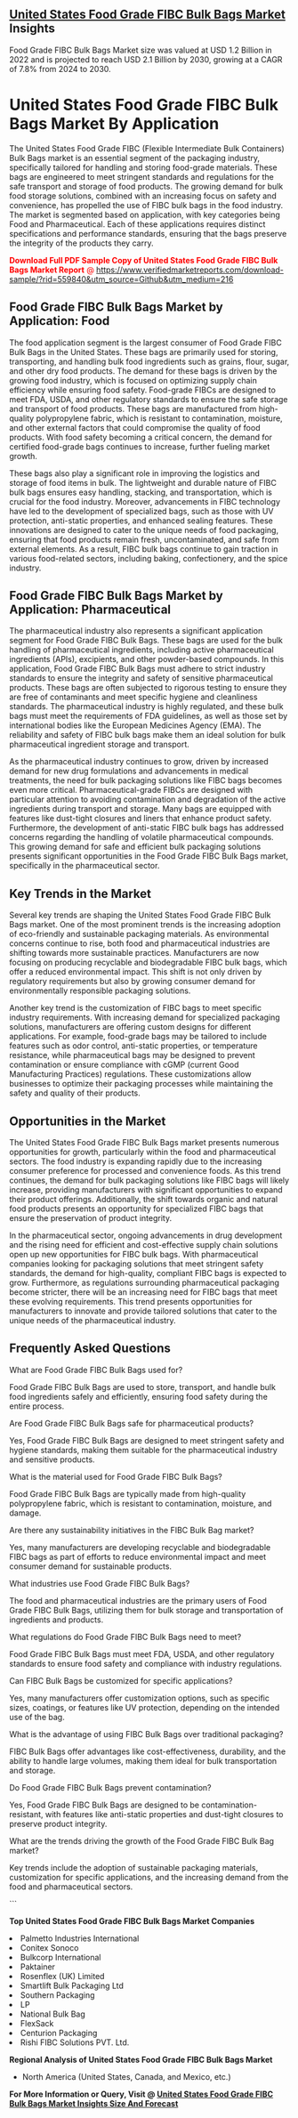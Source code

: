 <h2><a href="https://www.verifiedmarketreports.com/download-sample/?rid=559840&amp;utm_source=Github&amp;utm_medium=216" target="_blank">United States Food Grade FIBC Bulk Bags Market</a> Insights</h2><p>Food Grade FIBC Bulk Bags Market size was valued at USD 1.2 Billion in 2022 and is projected to reach USD 2.1 Billion by 2030, growing at a CAGR of 7.8% from 2024 to 2030.</p><p><h1>United States Food Grade FIBC Bulk Bags Market By Application</h1><p>The United States Food Grade FIBC (Flexible Intermediate Bulk Containers) Bulk Bags market is an essential segment of the packaging industry, specifically tailored for handling and storing food-grade materials. These bags are engineered to meet stringent standards and regulations for the safe transport and storage of food products. The growing demand for bulk food storage solutions, combined with an increasing focus on safety and convenience, has propelled the use of FIBC bulk bags in the food industry. The market is segmented based on application, with key categories being Food and Pharmaceutical. Each of these applications requires distinct specifications and performance standards, ensuring that the bags preserve the integrity of the products they carry.</p><p><p><span class=""><span style="color: #ff0000;"><strong>Download Full PDF Sample Copy of United States Food Grade FIBC Bulk Bags Market Report</strong> @ </span><a href="https://www.verifiedmarketreports.com/download-sample/?rid=559840&amp;utm_source=Github&amp;utm_medium=216" target="_blank">https://www.verifiedmarketreports.com/download-sample/?rid=559840&amp;utm_source=Github&amp;utm_medium=216</a></span></p></p><h2>Food Grade FIBC Bulk Bags Market by Application: Food</h2><p>The food application segment is the largest consumer of Food Grade FIBC Bulk Bags in the United States. These bags are primarily used for storing, transporting, and handling bulk food ingredients such as grains, flour, sugar, and other dry food products. The demand for these bags is driven by the growing food industry, which is focused on optimizing supply chain efficiency while ensuring food safety. Food-grade FIBCs are designed to meet FDA, USDA, and other regulatory standards to ensure the safe storage and transport of food products. These bags are manufactured from high-quality polypropylene fabric, which is resistant to contamination, moisture, and other external factors that could compromise the quality of food products. With food safety becoming a critical concern, the demand for certified food-grade bags continues to increase, further fueling market growth.</p><p>These bags also play a significant role in improving the logistics and storage of food items in bulk. The lightweight and durable nature of FIBC bulk bags ensures easy handling, stacking, and transportation, which is crucial for the food industry. Moreover, advancements in FIBC technology have led to the development of specialized bags, such as those with UV protection, anti-static properties, and enhanced sealing features. These innovations are designed to cater to the unique needs of food packaging, ensuring that food products remain fresh, uncontaminated, and safe from external elements. As a result, FIBC bulk bags continue to gain traction in various food-related sectors, including baking, confectionery, and the spice industry.</p><h2>Food Grade FIBC Bulk Bags Market by Application: Pharmaceutical</h2><p>The pharmaceutical industry also represents a significant application segment for Food Grade FIBC Bulk Bags. These bags are used for the bulk handling of pharmaceutical ingredients, including active pharmaceutical ingredients (APIs), excipients, and other powder-based compounds. In this application, Food Grade FIBC Bulk Bags must adhere to strict industry standards to ensure the integrity and safety of sensitive pharmaceutical products. These bags are often subjected to rigorous testing to ensure they are free of contaminants and meet specific hygiene and cleanliness standards. The pharmaceutical industry is highly regulated, and these bulk bags must meet the requirements of FDA guidelines, as well as those set by international bodies like the European Medicines Agency (EMA). The reliability and safety of FIBC bulk bags make them an ideal solution for bulk pharmaceutical ingredient storage and transport.</p><p>As the pharmaceutical industry continues to grow, driven by increased demand for new drug formulations and advancements in medical treatments, the need for bulk packaging solutions like FIBC bags becomes even more critical. Pharmaceutical-grade FIBCs are designed with particular attention to avoiding contamination and degradation of the active ingredients during transport and storage. Many bags are equipped with features like dust-tight closures and liners that enhance product safety. Furthermore, the development of anti-static FIBC bulk bags has addressed concerns regarding the handling of volatile pharmaceutical compounds. This growing demand for safe and efficient bulk packaging solutions presents significant opportunities in the Food Grade FIBC Bulk Bags market, specifically in the pharmaceutical sector.</p><h2>Key Trends in the Market</h2><p>Several key trends are shaping the United States Food Grade FIBC Bulk Bags market. One of the most prominent trends is the increasing adoption of eco-friendly and sustainable packaging materials. As environmental concerns continue to rise, both food and pharmaceutical industries are shifting towards more sustainable practices. Manufacturers are now focusing on producing recyclable and biodegradable FIBC bulk bags, which offer a reduced environmental impact. This shift is not only driven by regulatory requirements but also by growing consumer demand for environmentally responsible packaging solutions.</p><p>Another key trend is the customization of FIBC bags to meet specific industry requirements. With increasing demand for specialized packaging solutions, manufacturers are offering custom designs for different applications. For example, food-grade bags may be tailored to include features such as odor control, anti-static properties, or temperature resistance, while pharmaceutical bags may be designed to prevent contamination or ensure compliance with cGMP (current Good Manufacturing Practices) regulations. These customizations allow businesses to optimize their packaging processes while maintaining the safety and quality of their products.</p><h2>Opportunities in the Market</h2><p>The United States Food Grade FIBC Bulk Bags market presents numerous opportunities for growth, particularly within the food and pharmaceutical sectors. The food industry is expanding rapidly due to the increasing consumer preference for processed and convenience foods. As this trend continues, the demand for bulk packaging solutions like FIBC bags will likely increase, providing manufacturers with significant opportunities to expand their product offerings. Additionally, the shift towards organic and natural food products presents an opportunity for specialized FIBC bags that ensure the preservation of product integrity.</p><p>In the pharmaceutical sector, ongoing advancements in drug development and the rising need for efficient and cost-effective supply chain solutions open up new opportunities for FIBC bulk bags. With pharmaceutical companies looking for packaging solutions that meet stringent safety standards, the demand for high-quality, compliant FIBC bags is expected to grow. Furthermore, as regulations surrounding pharmaceutical packaging become stricter, there will be an increasing need for FIBC bags that meet these evolving requirements. This trend presents opportunities for manufacturers to innovate and provide tailored solutions that cater to the unique needs of the pharmaceutical industry.</p><h2>Frequently Asked Questions</h2><p>What are Food Grade FIBC Bulk Bags used for?</p><p>Food Grade FIBC Bulk Bags are used to store, transport, and handle bulk food ingredients safely and efficiently, ensuring food safety during the entire process.</p><p>Are Food Grade FIBC Bulk Bags safe for pharmaceutical products?</p><p>Yes, Food Grade FIBC Bulk Bags are designed to meet stringent safety and hygiene standards, making them suitable for the pharmaceutical industry and sensitive products.</p><p>What is the material used for Food Grade FIBC Bulk Bags?</p><p>Food Grade FIBC Bulk Bags are typically made from high-quality polypropylene fabric, which is resistant to contamination, moisture, and damage.</p><p>Are there any sustainability initiatives in the FIBC Bulk Bag market?</p><p>Yes, many manufacturers are developing recyclable and biodegradable FIBC bags as part of efforts to reduce environmental impact and meet consumer demand for sustainable products.</p><p>What industries use Food Grade FIBC Bulk Bags?</p><p>The food and pharmaceutical industries are the primary users of Food Grade FIBC Bulk Bags, utilizing them for bulk storage and transportation of ingredients and products.</p><p>What regulations do Food Grade FIBC Bulk Bags need to meet?</p><p>Food Grade FIBC Bulk Bags must meet FDA, USDA, and other regulatory standards to ensure food safety and compliance with industry regulations.</p><p>Can FIBC Bulk Bags be customized for specific applications?</p><p>Yes, many manufacturers offer customization options, such as specific sizes, coatings, or features like UV protection, depending on the intended use of the bag.</p><p>What is the advantage of using FIBC Bulk Bags over traditional packaging?</p><p>FIBC Bulk Bags offer advantages like cost-effectiveness, durability, and the ability to handle large volumes, making them ideal for bulk transportation and storage.</p><p>Do Food Grade FIBC Bulk Bags prevent contamination?</p><p>Yes, Food Grade FIBC Bulk Bags are designed to be contamination-resistant, with features like anti-static properties and dust-tight closures to preserve product integrity.</p><p>What are the trends driving the growth of the Food Grade FIBC Bulk Bag market?</p><p>Key trends include the adoption of sustainable packaging materials, customization for specific applications, and the increasing demand from the food and pharmaceutical sectors.</p>```</p><p><strong>Top United States Food Grade FIBC Bulk Bags Market Companies</strong></p><div data-test-id=""><p><li>Palmetto Industries International</li><li> Conitex Sonoco</li><li> Bulkcorp International</li><li> Paktainer</li><li> Rosenflex (UK) Limited</li><li> Smartlift Bulk Packaging Ltd</li><li> Southern Packaging</li><li> LP</li><li> National Bulk Bag</li><li> FlexSack</li><li> Centurion Packaging</li><li> Rishi FIBC Solutions PVT. Ltd.</li></p><div><strong>Regional Analysis of&nbsp;United States Food Grade FIBC Bulk Bags Market</strong></div><ul><li dir="ltr"><p dir="ltr">North America&nbsp;(United States, Canada, and Mexico, etc.)</p></li></ul><p><strong>For More Information or Query, Visit @&nbsp;</strong><strong><a href="https://www.verifiedmarketreports.com/product/food-grade-fibc-bulk-bags-market/?utm_source=Github&amp;utm_medium=216" target="_blank">United States Food Grade FIBC Bulk Bags Market Insights Size And Forecast</a></strong></p></div>

